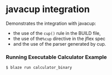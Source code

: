# javacup integration

Demonstrates the integration with javacup:
- the use of the `cup()` rule in the BUILD file,
- the use of the`%cup` directive in the jflex spec
- and the use of the parser generated by cup.

### Running Executable Calculator Example

`$ blaze run calculator_binary`
